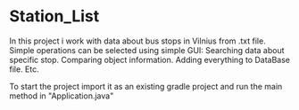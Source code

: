 # Station_List
In this project i work with data about bus stops in Vilnius from .txt file. 
Simple operations can be selected using simple GUI: 
  Searching data about specific stop.
  Comparing object information.
  Adding everything to DataBase file.
  Etc.
  
To start the project import it as an existing gradle project and run the main method in "Application.java"
